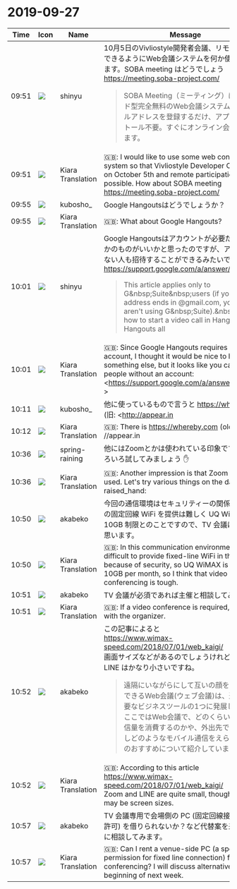 # 2019-09-27

|Time|Icon|Name|Message|
|---|---|---|---|
|09:51|![](https://avatars.slack-edge.com/2018-04-27/354445776386_e258f5ed5ba887b08668_72.jpg)|shinyu|10月5日のVivliostyle開発者会議、リモート参加もできるようにWeb会議システムを何か使おうと思います。SOBA meeting はどうでしょう <https://meeting.soba-project.com/><br><blockquote>SOBA Meeting（ミーティング）は、クラウド型完全無料のWeb会議システムです。メールアドレスを登録するだけ、アプリのインストール不要。すぐにオンライン会議室が使えます。</blockquote>|
|09:51|![](https://avatars.slack-edge.com/2019-08-21/732685848020_f3f20736795184660348_72.png)|Kiara Translation|🇬🇧: I would like to use some web conferencing system so that Vivliostyle Developer Conference on October 5th and remote participation are also possible. How about SOBA meeting <https://meeting.soba-project.com/>|
|09:55|![](https://secure.gravatar.com/avatar/1f9e7066d4a1b6eb720fced005a15e84.jpg?s=72&d=https%3A%2F%2Fa.slack-edge.com%2Fdf10d%2Fimg%2Favatars%2Fava_0003-72.png)|kubosho_|Google Hangoutsはどうでしょうか？|
|09:55|![](https://avatars.slack-edge.com/2019-08-21/732685848020_f3f20736795184660348_72.png)|Kiara Translation|🇬🇧: What about Google Hangouts?|
|10:01|![](https://avatars.slack-edge.com/2018-04-27/354445776386_e258f5ed5ba887b08668_72.jpg)|shinyu|Google Hangoutsはアカウントが必要だから、ほかのものがいいかと思ったのですが、アカウントがない人も招待することができるみたいですね: <https://support.google.com/a/answer/6097610><br><blockquote>This article applies only to G&amp;nbsp;Suite&amp;nbsp;users (if your email address ends in @gmail.com, you probably aren't using G&amp;nbsp;Suite).&amp;nbsp;Learn how to start a video call in Hangouts. Hangouts all</blockquote>|
|10:01|![](https://avatars.slack-edge.com/2019-08-21/732685848020_f3f20736795184660348_72.png)|Kiara Translation|🇬🇧: Since Google Hangouts requires an account, I thought it would be nice to have something else, but it looks like you can invite people without an account: <https://support.google.com/a/answer/6097610 >|
|10:11|![](https://secure.gravatar.com/avatar/1f9e7066d4a1b6eb720fced005a15e84.jpg?s=72&d=https%3A%2F%2Fa.slack-edge.com%2Fdf10d%2Fimg%2Favatars%2Fava_0003-72.png)|kubosho_|他に使っているもので言うと <https://whereby.com> (旧: <http://appear.in|appear.in>) があります<br><blockquote>Easy video meetings with no login or downloads. Video conferencing with screen sharing, recording and much more.</blockquote>|
|10:12|![](https://avatars.slack-edge.com/2019-08-21/732685848020_f3f20736795184660348_72.png)|Kiara Translation|🇬🇧: There is <https://whereby.com> (old: &lt;http: //appear.in | appear.in&gt;)|
|10:36|![](https://secure.gravatar.com/avatar/1ac180f0868137292905c311b5fff781.jpg?s=72&d=https%3A%2F%2Fa.slack-edge.com%2Fdf10d%2Fimg%2Favatars%2Fava_0021-72.png)|spring-raining|他にはZoomとかは使われている印象ですね 当日いろいろ試してみましょう ✋|
|10:36|![](https://avatars.slack-edge.com/2019-08-21/732685848020_f3f20736795184660348_72.png)|Kiara Translation|🇬🇧: Another impression is that Zoom is being used. Let's try various things on the day: raised_hand:|
|10:50|![](https://avatars.slack-edge.com/2019-05-15/624511073651_25909952cd7a069ceed2_72.png)|akabeko|今回の通信環境はセキュリティーの関係でオフィスの固定回線 WiFi を提供は難しく UQ WiMAX 月 10GB 制限とのことですので、TV 会議は厳しいと思います。|
|10:50|![](https://avatars.slack-edge.com/2019-08-21/732685848020_f3f20736795184660348_72.png)|Kiara Translation|🇬🇧: In this communication environment, it is difficult to provide fixed-line WiFi in the office because of security, so UQ WiMAX is limited to 10GB per month, so I think that video conferencing is tough.|
|10:51|![](https://avatars.slack-edge.com/2019-05-15/624511073651_25909952cd7a069ceed2_72.png)|akabeko|TV 会議が必須であれば主催と相談してみます。|
|10:51|![](https://avatars.slack-edge.com/2019-08-21/732685848020_f3f20736795184660348_72.png)|Kiara Translation|🇬🇧: If a video conference is required, consult with the organizer.|
|10:52|![](https://avatars.slack-edge.com/2019-05-15/624511073651_25909952cd7a069ceed2_72.png)|akabeko|この記事によると<br><https://www.wimax-speed.com/2018/07/01/web_kaigi/><br>画面サイズなどがあるのでしょうけれど、Zoom と LINE はかなり小さいですね。<br><blockquote>遠隔にいながらにして互いの顔を見て会議ができるWeb会議(ウェブ会議)は、近年では重要なビジネスツールの1つに発展しました。ここではWeb会議で、どのくらいのデータ通信量を消費するのかや、外出先での利用に際しどのようなモバイル通信をえらぶとよいかのおすすめについて紹介しています。</blockquote>|
|10:52|![](https://avatars.slack-edge.com/2019-08-21/732685848020_f3f20736795184660348_72.png)|Kiara Translation|🇬🇧: According to this article<br><https://www.wimax-speed.com/2018/07/01/web_kaigi/><br>Zoom and LINE are quite small, though there may be screen sizes.|
|10:57|![](https://avatars.slack-edge.com/2019-05-15/624511073651_25909952cd7a069ceed2_72.png)|akabeko|TV 会議専用で会場側の PC (固定回線接続を特別に許可) を借りられないか？など代替案を来週はじめに相談してみます。|
|10:57|![](https://avatars.slack-edge.com/2019-08-21/732685848020_f3f20736795184660348_72.png)|Kiara Translation|🇬🇧: Can I rent a venue-side PC (a special permission for fixed line connection) for video conferencing? I will discuss alternatives at the beginning of next week.|
